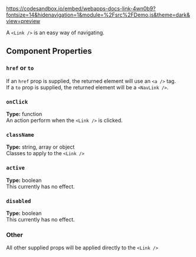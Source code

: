 https://codesandbox.io/embed/webapps-docs-link-4wn0b9?fontsize=14&hidenavigation=1&module=%2Fsrc%2FDemo.js&theme=dark&view=preview

A `<Link />` is an easy way of navigating.

## Component Properties

### `href` or `to`
If an `href` prop is supplied, the returned element will use an `<a />` tag.<br />
If a `to` prop is supplied, the returned element will be a `<NavLink />`.

### `onClick` 
**Type:** function<br />
An action perform when the `<Link />` is clicked.

### `className` 
**Type:** string, array or object<br />
Classes to apply to the `<Link />`

### `active`
**Type:** boolean<br />
This currently has no effect.

### `disabled`
**Type:** boolean<br />
This currently has no effect.

### Other
All other supplied props will be applied directly to the `<Link />`

